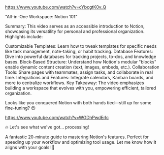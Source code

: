 https://www.youtube.com/watch?v=cYbcgtK0v_Q

"All-in-One Workspace: Notion 101"

Summary: This video serves as an accessible introduction to Notion, showcasing its versatility for personal and professional organization. Highlights include:

Customizable Templates: Learn how to tweak templates for specific needs like task management, note-taking, or habit tracking.
Database Features: Dive into powerful databases for tracking projects, to-dos, and knowledge bases.
Block-Based Structure: Understand how Notion's modular "blocks" enable dynamic content creation (text, images, embeds, etc.).
Collaboration Tools: Share pages with teammates, assign tasks, and collaborate in real time.
Integrations and Features: Integrate calendars, Kanban boards, and more to centralize workflows.
Key Takeaway: The video emphasizes building a workspace that evolves with you, empowering efficient, tailored organization.

Looks like you conquered Notion with both hands tied—still up for some fine-tuning? 😉

https://www.youtube.com/watch?v=WGDhPwdErIc

🔥 Let's see what we've got... processing!

A fantastic 20-minute guide to mastering Notion's features. Perfect for speeding up your workflow and optimizing tool usage. Let me know how it aligns with your goals! 🚀